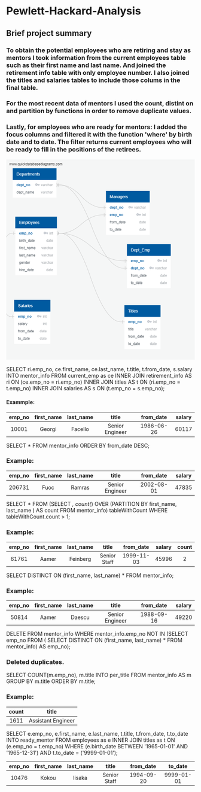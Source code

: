 # Pewlett-Hackard-Analysis
## Brief project summary
### To obtain the potential employees who are retiring and stay as mentors I took information from the current employees table such as their first name and last name. And joined the retirement info table with only employee number. I also joined the titles and salaries tables to include those colums in the final table. 
### For the most recent data of mentors I used the count, distint on and partition by functions in order to remove duplicate values.
### Lastly, for employees who are ready for mentors: I added the focus columns and filtered it with the function 'where' by birth date and to date. The filter returns current employees who will be ready to fill in the positions of the retirees. 
![ERD](EmployeeDB2.png)

SELECT ri.emp_no,
	ce.first_name,
	ce.last_name,
	t.title,
	t.from_date,
	s.salary
INTO mentor_info
FROM current_emp as ce
INNER JOIN retirement_info AS ri
ON (ce.emp_no = ri.emp_no)
INNER JOIN titles AS t
ON (ri.emp_no = t.emp_no)
INNER JOIN salaries AS s
ON (t.emp_no = s.emp_no);

#### Exammple:
| emp_no | first_name | last_name | title | from_date | salary | 
| :---: | :---: | :---: | :---: | :---: | :---: | 
| 10001 | Georgi | Facello | Senior Engineer | 1986-06-26 | 60117 | 


SELECT * FROM mentor_info
ORDER BY from_date DESC;

### Example:
| emp_no | first_name | last_name | title | from_date | salary | 
| :---: | :---: | :---: | :---: | :---: | :---: | 
| 206731 | Fuoc | Ramras | Senior Engineer | 2002-08-01 | 47835 | 

SELECT * FROM
  (SELECT *, count(*)
  OVER
    (PARTITION BY
      first_name,
      last_name
    ) AS count
  FROM mentor_info) tableWithCount
  WHERE tableWithCount.count > 1;
  
 ### Example:
| emp_no | first_name | last_name | title | from_date | salary | count |
| :---: | :---: | :---: | :---: | :---: | :---: | :---:|
| 61761 | Aamer | Feinberg | Senior Staff | 1999-11-03 | 45996 | 2 |
 
SELECT DISTINCT ON (first_name, last_name) * FROM mentor_info;

### Example:
| emp_no | first_name | last_name | title | from_date | salary | 
| :---: | :---: | :---: | :---: | :---: | :---: | 
| 50814 | Aamer | Daescu | Senior Engineer | 1988-09-16 | 49220 |

DELETE FROM mentor_info WHERE mentor_info.emp_no NOT IN 
(SELECT emp_no FROM (
    SELECT DISTINCT ON (first_name, last_name) *
  FROM mentor_info) AS emp_no);
 ### Deleted duplicates.
 
SELECT COUNT(m.emp_no), m.title
INTO per_title
FROM mentor_info AS m
GROUP BY m.title
ORDER BY m.title;

### Example:

| count | title |  
| :---: | :---: | 
| 1611 | Assistant Engineer |

SELECT e.emp_no,
	e.first_name,
	e.last_name,
	t.title,
	t.from_date,
	t.to_date
INTO ready_mentor
FROM employees as e
INNER JOIN titles as t
ON (e.emp_no = t.emp_no)
WHERE (e.birth_date BETWEEN '1965-01-01' AND '1965-12-31')
	AND t.to_date = ('9999-01-01');
  
| emp_no | first_name | last_name | title | from_date | to_date | 
| :---: | :---: | :---: | :---: | :---: | :---: | 
| 10476 | Kokou | Iisaka | Senior Staff | 1994-09-20 | 9999-01-01 |
